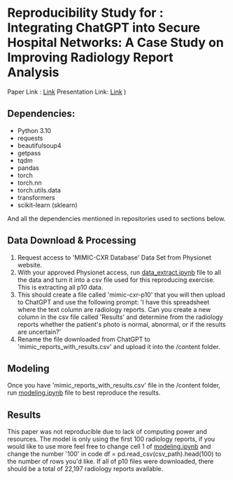 # Reproducibility Study for : Integrating ChatGPT into Secure Hospital Networks: A Case Study on Improving Radiology Report Analysis 
Paper Link : [Link](https://arxiv.org/pdf/2402.09358)
Presentation Link: [Link](https://drive.google.com/file/d/1GBJKuwc-AbbbDyfKM8ugvAjLdI_-VNDq/view?usp=sharing)
)
## Dependencies:
- Python 3.10
- requests
- beautifulsoup4
- getpass
- tqdm
- pandas
- torch
- torch.nn
- torch.utils.data
- transformers
- scikit-learn (sklearn)	


And all the dependencies mentioned in repositories used to sections below.

## Data Download & Processing

1. Request access to 'MIMIC-CXR Database' Data Set from Physionet website.
2. With your approved Physionet access, run [data_extract.ipynb](data_extract.ipynb) file to all the data and turn it into a csv file used for this reproducing exercise. This is extracting all p10 data.
3. This should create a file called 'mimic-cxr-p10' that you will then upload to ChatGPT and use the following prompt:
      'I have this spreadsheet where the text column are radiology reports. Can you create a new column in the csv file called 'Results' and determine from the radiology reports whether the patient's photo is normal, abnormal, or if the results are uncertain?'
4. Rename the file downloaded from ChatGPT to 'mimic_reports_with_results.csv' and upload it into the /content folder.

## Modeling
Once you have 'mimic_reports_with_results.csv' file in the /content folder, run [modeling.ipynb](modeling.ipynb) file to best reproduce the results.

## Results
This paper was not reproducible due to lack of computing power and resources. The model is only using the first 100 radiology reports, if you would like to use more feel free to change cell 1 of [modeling.ipynb](modeling.ipynb) and change the number '100' in code df = pd.read_csv(csv_path).head(100) to the number of rows you'd like. If all of p10 files were downloaded, there should be a total of 22,197 radiology reports available.
